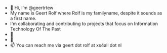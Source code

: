 - 👋 Hi, I’m @geertrtew
- My name is Geert Rolf where Rolf is my familyname, despite it sounds as a first name.
- I'm collaborating and contributing to projects that focus on Information Technology Of The Past
- 🌱 
- 💞️ 
- 📫 You can reach me via geert dot rolf at xs4all dot nl

<!---
geertrtew/geertrtew is a ✨ special ✨ repository because its `README.md` (this file) appears on your GitHub profile.
You can click the Preview link to take a look at your changes.
--->
